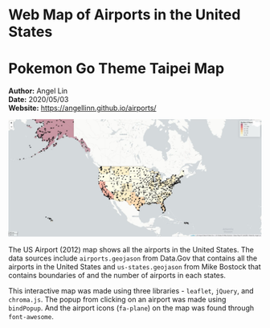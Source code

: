 # Web Map of Airports in the United States
# Pokemon Go Theme Taipei Map
**Author:** Angel Lin
<br>**Date:** 2020/05/03
<br>**Website:** https://angellinn.github.io/airports/

![airport map](img/airport.JPG)

The US Airport (2012) map shows all the airports in the United States. The data sources include `airports.geojason` from Data.Gov that contains all the airports in the United States and `us-states.geojason` from Mike Bostock that contains boundaries of and the number of airports in each states.

This interactive map was made using three libraries - `leaflet`, `jQuery`, and `chroma.js`. The popup from clicking on an airport was made using `bindPopup`. And the airport icons (`fa-plane`) on the map was found through `font-awesome`.
